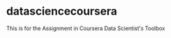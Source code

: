 datasciencecoursera
===================

This is for the Assignment in Coursera Data Scientist's Toolbox
